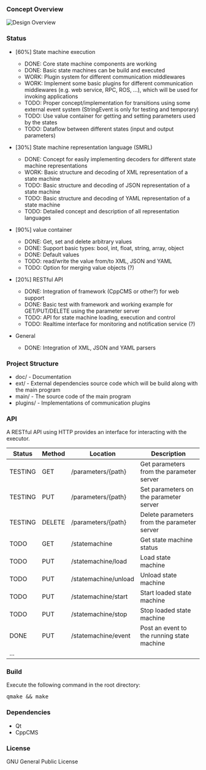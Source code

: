 ### Concept Overview
![Design Overview](https://cdn.rawgit.com/miniME89/hfsm-exec/master/doc/design.png "Design Overview")

### Status
- [60%] State machine execution
    - DONE: Core state machine components are working
    - DONE: Basic state machines can be build and executed
    - WORK: Plugin system for different communication middlewares
    - WORK: Implement some basic plugins for different communication middlewares (e.g. web service, RPC, ROS, ...), which will be used for invoking applications
    - TODO: Proper concept/implementation for transitions using some external event system (StringEvent is only for testing and temporary)
    - TODO: Use value container for getting and setting parameters used by the states
    - TODO: Dataflow between different states (input and output parameters)

- [30%] State machine representation language (SMRL)
    - DONE: Concept for easily implementing decoders for different state machine representations
    - WORK: Basic structure and decoding of XML representation of a state machine
    - TODO: Basic structure and decoding of JSON representation of a state machine
    - TODO: Basic structure and decoding of YAML representation of a state machine
    - TODO: Detailed concept and description of all representation languages

- [90%] value container
    - DONE: Get, set and delete arbitrary values
    - DONE: Support basic types: bool, int, float, string, array, object
    - DONE: Default values
    - TODO: read/write the value from/to XML, JSON and YAML
    - TODO: Option for merging value objects (?)

- [20%] RESTful API
    - DONE: Integration of framework (CppCMS or other?) for web support
    - DONE: Basic test with framework and working example for GET/PUT/DELETE using the parameter server
    - TODO: API for state machine loading, execution and control
    - TODO: Realtime interface for monitoring and notification service (?)

- General
    - DONE: Integration of XML, JSON and YAML parsers

### Project Structure
- doc/ - Documentation
- ext/ - External dependencies source code which will be build along with the main program
- main/ - The source code of the main program
- plugins/ - Implementations of communication plugins

### API
A RESTful API using HTTP provides an interface for interacting with the executor.

| Status  | Method | Location              | Description                                 |
|---------|--------|-----------------------|---------------------------------------------|
| TESTING | GET    | /parameters/{path}    | Get parameters from the parameter server    |
| TESTING | PUT    | /parameters/{path}    | Set parameters on the parameter server      |
| TESTING | DELETE | /parameters/{path}    | Delete parameters from the parameter server |
| TODO    | GET    | /statemachine         | Get state machine status                    |
| TODO    | PUT    | /statemachine/load    | Load state machine                          |
| TODO    | PUT    | /statemachine/unload  | Unload state machine                        |
| TODO    | PUT    | /statemachine/start   | Start loaded state machine                  |
| TODO    | PUT    | /statemachine/stop    | Stop loaded state machine                   |
| DONE    | PUT    | /statemachine/event   | Post an event to the running state machine  |
| ...     |        |                       |                                             |

### Build
Execute the following command in the root directory:
<pre>
qmake && make
</pre>

### Dependencies
- Qt
- CppCMS

### License
GNU General Public License
